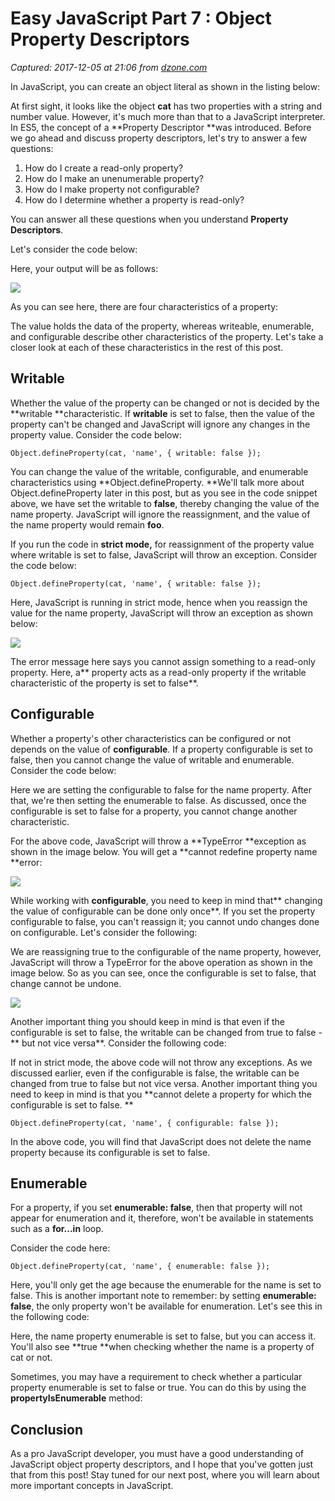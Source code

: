 # Easy JavaScript Part 7 : Object Property Descriptors

_Captured: 2017-12-05 at 21:06 from [dzone.com](https://dzone.com/articles/easy-javascript-part-7-object-property-descriptors)_

In JavaScript, you can create an object literal as shown in the listing below:

At first sight, it looks like the object **cat** has two properties with a string and number value. However, it's much more than that to a JavaScript interpreter. In ES5, the concept of a **Property Descriptor **was introduced. Before we go ahead and discuss property descriptors, let's try to answer a few questions:

  1. How do I create a read-only property?
  2. How do I make an unenumerable property?
  3. How do I make property not configurable?
  4. How do I determine whether a property is read-only?

You can answer all these questions when you understand **Property Descriptors**.

Let's consider the code below:

Here, your output will be as follows:

![](https://www.infragistics.com/community/cfs-filesystemfile.ashx/__key/CommunityServer.Blogs.Components.WeblogFiles/infragistics.js7/2500.p1.png)

As you can see here, there are four characteristics of a property:

The value holds the data of the property, whereas writeable, enumerable, and configurable describe other characteristics of the property. Let's take a closer look at each of these characteristics in the rest of this post.

## Writable

Whether the value of the property can be changed or not is decided by the **writable **characteristic. If **writable** is set to false, then the value of the property can't be changed and JavaScript will ignore any changes in the property value. Consider the code below:
    
    
    Object.defineProperty(cat, 'name', { writable: false });

You can change the value of the writable, configurable, and enumerable characteristics using **Object.defineProperty. **We'll talk more about Object.defineProperty later in this post, but as you see in the code snippet above, we have set the writable to **false**, thereby changing the value of the name property. JavaScript will ignore the reassignment, and the value of the name property would remain **foo**.

If you run the code in **strict mode,** for reassignment of the property value where writable is set to false, JavaScript will throw an exception. Consider the code below:
    
    
    Object.defineProperty(cat, 'name', { writable: false });

Here, JavaScript is running in strict mode, hence when you reassign the value for the name property, JavaScript will throw an exception as shown below:

![](https://www.infragistics.com/community/cfs-filesystemfile.ashx/__key/CommunityServer.Blogs.Components.WeblogFiles/infragistics.js7/0652.p2.png)

The error message here says you cannot assign something to a read-only property. Here, a** property acts as a read-only property if the writable characteristic of the property is set to false**.

## Configurable

Whether a property's other characteristics can be configured or not depends on the value of **configurable**. If a property configurable is set to false, then you cannot change the value of writable and enumerable. Consider the code below:

Here we are setting the configurable to false for the name property. After that, we're then setting the enumerable to false. As discussed, once the configurable is set to false for a property, you cannot change another characteristic.

For the above code, JavaScript will throw a **TypeError **exception as shown in the image below. You will get a **cannot redefine property name **error:

![](https://www.infragistics.com/community/cfs-filesystemfile.ashx/__key/CommunityServer.Blogs.Components.WeblogFiles/infragistics.js7/4237.p3.png)

While working with **configurable**, you need to keep in mind that** changing the value of configurable can be done only once**. If you set the property configurable to false, you can't reassign it; you cannot undo changes done on configurable. Let's consider the following:

We are reassigning true to the configurable of the name property, however, JavaScript will throw a TypeError for the above operation as shown in the image below. So as you can see, once the configurable is set to false, that change cannot be undone.

![](https://www.infragistics.com/community/cfs-filesystemfile.ashx/__key/CommunityServer.Blogs.Components.WeblogFiles/infragistics.js7/4863.p4.png)

Another important thing you should keep in mind is that even if the configurable is set to false, the writable can be changed from true to false -** but not vice versa**. Consider the following code:

If not in strict mode, the above code will not throw any exceptions. As we discussed earlier, even if the configurable is false, the writable can be changed from true to false but not vice versa. Another important thing you need to keep in mind is that you **cannot delete a property for which the configurable is set to false. **
    
    
    Object.defineProperty(cat, 'name', { configurable: false });

In the above code, you will find that JavaScript does not delete the name property because its configurable is set to false.

## Enumerable

For a property, if you set **enumerable: false**, then that property will not appear for enumeration and it, therefore, won't be available in statements such as a **for...in** loop.

Consider the code here:
    
    
    Object.defineProperty(cat, 'name', { enumerable: false });

Here, you'll only get the age because the enumerable for the name is set to false. This is another important note to remember: by setting **enumerable: false**, the only property won't be available for enumeration. Let's see this in the following code:

Here, the name property enumerable is set to false, but you can access it. You'll also see **true **when checking whether the name is a property of cat or not.

Sometimes, you may have a requirement to check whether a particular property enumerable is set to false or true. You can do this by using the **propertyIsEnumerable** method:

## Conclusion

As a pro JavaScript developer, you must have a good understanding of JavaScript object property descriptors, and I hope that you've gotten just that from this post! Stay tuned for our next post, where you will learn about more important concepts in JavaScript.
